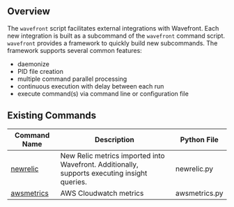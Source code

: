 ## Overview
The `wavefront` script facilitates external integrations with Wavefront.  Each new integration is built as a subcommand of the `wavefront` command script.  `wavefront` provides a framework to quickly build new subcommands.  The framework supports several common features:

* daemonize
* PID file creation
* multiple command parallel processing
* continuous execution with delay between each run
* execute command(s) via command line or configuration file

## Existing Commands
| Command Name | Description | Python File |
| ------------ | ----------- | ----------- |
| [newrelic](README.newrelic.md) | New Relic metrics imported into Wavefront.  Additionally, supports executing insight queries. | newrelic.py |
| [awsmetrics](REAME.awsmetrics.md) | AWS Cloudwatch metrics | awsmetrics.py |



